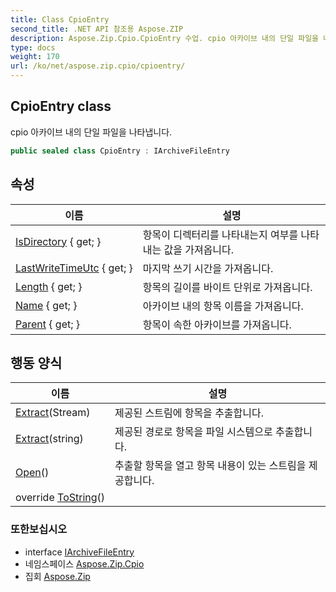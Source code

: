 ```yaml
---
title: Class CpioEntry
second_title: .NET API 참조용 Aspose.ZIP
description: Aspose.Zip.Cpio.CpioEntry 수업. cpio 아카이브 내의 단일 파일을 나타냅니다.
type: docs
weight: 170
url: /ko/net/aspose.zip.cpio/cpioentry/
---
```

## CpioEntry class

cpio 아카이브 내의 단일 파일을 나타냅니다.

```csharp
public sealed class CpioEntry : IArchiveFileEntry
```

## 속성

| 이름 | 설명 |
| --- | --- |
| [IsDirectory](../../aspose.zip.cpio/cpioentry/isdirectory/) { get; } | 항목이 디렉터리를 나타내는지 여부를 나타내는 값을 가져옵니다. |
| [LastWriteTimeUtc](../../aspose.zip.cpio/cpioentry/lastwritetimeutc/) { get; } | 마지막 쓰기 시간을 가져옵니다. |
| [Length](../../aspose.zip.cpio/cpioentry/length/) { get; } | 항목의 길이를 바이트 단위로 가져옵니다. |
| [Name](../../aspose.zip.cpio/cpioentry/name/) { get; } | 아카이브 내의 항목 이름을 가져옵니다. |
| [Parent](../../aspose.zip.cpio/cpioentry/parent/) { get; } | 항목이 속한 아카이브를 가져옵니다. |

## 행동 양식

| 이름 | 설명 |
| --- | --- |
| [Extract](../../aspose.zip.cpio/cpioentry/extract/#extract_1)(Stream) | 제공된 스트림에 항목을 추출합니다. |
| [Extract](../../aspose.zip.cpio/cpioentry/extract/#extract)(string) | 제공된 경로로 항목을 파일 시스템으로 추출합니다. |
| [Open](../../aspose.zip.cpio/cpioentry/open/)() | 추출할 항목을 열고 항목 내용이 있는 스트림을 제공합니다. |
| override [ToString](../../aspose.zip.cpio/cpioentry/tostring/)() |  |

### 또한보십시오

* interface [IArchiveFileEntry](../../aspose.zip/iarchivefileentry/)
* 네임스페이스 [Aspose.Zip.Cpio](../../aspose.zip.cpio/)
* 집회 [Aspose.Zip](../../)


